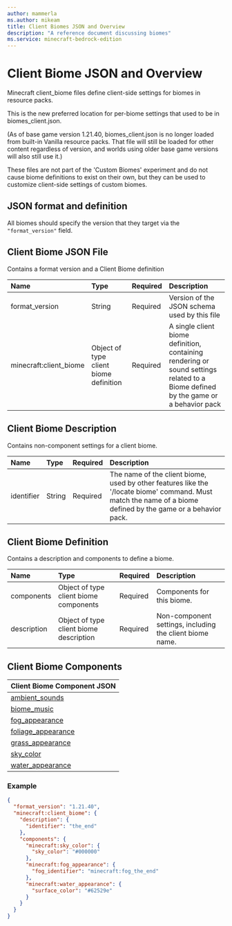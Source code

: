 ```yaml
---
author: mammerla
ms.author: mikeam
title: Client Biomes JSON and Overview
description: "A reference document discussing biomes"
ms.service: minecraft-bedrock-edition
---
```


# Client Biome JSON and Overview

Minecraft client_biome files define client-side settings for biomes in resource packs.

This is the new preferred location for per-biome settings that used to be in biomes_client.json.

(As of base game version 1.21.40, biomes_client.json is no longer loaded from built-in Vanilla resource packs. That file will still be loaded for other content regardless of version, and worlds using older base game versions will also still use it.)

These files are not part of the 'Custom Biomes' experiment and do not cause biome definitions to exist on their own, but they can be used to customize client-side settings of custom biomes.

## JSON format and definition

All biomes should specify the version that they target via the `"format_version"` field. 

## Client Biome JSON File

Contains a format version and a Client Biome definition

|Name |Type |Required |Description |
|:-----------|:-----------|:-------|:-----------|
|format_version| String| Required| Version of the JSON schema used by this file|
|minecraft:client_biome| Object of type client biome definition| Required| A single client biome definition, containing rendering or sound settings related to a Biome defined by the game or a behavior pack|

## Client Biome Description

Contains non-component settings for a client biome.

|Name |Type |Required |Description |
|:-----------|:-----------|:-------|:-----------|
|identifier| String| Required| The name of the client biome, used by other features like the '/locate biome' command. Must match the name of a biome defined by the game or a behavior pack.|

## Client Biome Definition

Contains a description and components to define a biome.

|Name |Type |Required |Description |
|:-----------|:-----------|:-------|:-----------|
|components| Object of type client biome components| Required| Components for this biome.|
|description| Object of type client biome description| Required| Non-component settings, including the client biome name.|

## Client Biome Components
|Client Biome Component JSON |
|:-----|
|[ambient_sounds](./Components/minecraftClientBiomes_ambient_sounds.md)|
|[biome_music](./Components/minecraftClientBiomes_biome_music.md)|
|[fog_appearance](./Components/minecraftClientBiomes_fog_appearance.md)|
|[foliage_appearance](./Components/minecraftClientBiomes_foliage_appearance.md)|
|[grass_appearance](./Components/minecraftClientBiomes_grass_appearance.md)|
|[sky_color](./Components/minecraftClientBiomes_sky_color.md)|
|[water_appearance](./Components/minecraftClientBiomes_water_appearance.md)|


### Example

```json
{
  "format_version": "1.21.40",
  "minecraft:client_biome": {
    "description": {
      "identifier": "the_end"
    },
    "components": {
      "minecraft:sky_color": {
        "sky_color": "#000000"
      },
      "minecraft:fog_appearance": {
        "fog_identifier": "minecraft:fog_the_end"
      },
      "minecraft:water_appearance": {
        "surface_color": "#62529e"
      }
    }
  }
}
```
